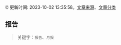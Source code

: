 :alarm_clock: 更新时间: 2023-10-02 13:35:58。[文章来源](/README.md)、[文章分类](/TAGS.md)

## 报告


> 关键字：`报告`、`月报`



